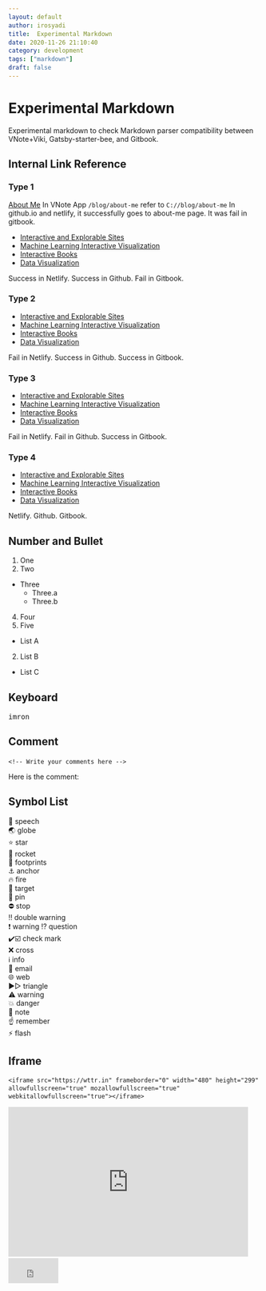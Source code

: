 ```yaml
---
layout: default
author: irosyadi
title:  Experimental Markdown
date: 2020-11-26 21:10:40
category: development
tags: ["markdown"]
draft: false
---
```


#  Experimental Markdown

Experimental markdown to check Markdown parser compatibility between VNote+Viki, Gatsby-starter-bee, and Gitbook.

## Internal Link Reference
### Type 1
[About Me](/blog/about-me)
In VNote App `/blog/about-me` refer to `C://blog/about-me`
In github.io and netlify, it successfully goes to about-me page. It was fail in gitbook.

- [Interactive and Explorable Sites](/app/interactive-explorable-web)
- [Machine Learning Interactive Visualization](/research/ml-visualization)
- [Interactive Books](/book/interactive-book)
- [Data Visualization](/note/data-visualization)

Success in Netlify. Success in Github. Fail in Gitbook.

### Type 2
- [Interactive and Explorable Sites](../app/interactive-explorable-web.md)
- [Machine Learning Interactive Visualization](../research/ml-visualization.md)
- [Interactive Books](../book/interactive-book.md)
- [Data Visualization](../note/data-visualization.md)

Fail in Netlify. Success in Github. Success in Gitbook.

### Type 3
- [Interactive and Explorable Sites](/app/interactive-explorable-web.md)
- [Machine Learning Interactive Visualization](/research/ml-visualization.md)
- [Interactive Books](/book/interactive-book.md)
- [Data Visualization](/note/data-visualization.md)

Fail in Netlify. Fail in Github. Success in Gitbook.

### Type 4
- [Interactive and Explorable Sites](../app/interactive-explorable-web)
- [Machine Learning Interactive Visualization](../research/ml-visualization)
- [Interactive Books](../book/interactive-book)
- [Data Visualization](../note/data-visualization)

Netlify. Github. Gitbook.

## Number and Bullet

1. One
2. Two
- Three
    - Three.a
    - Three.b

4. Four
5. Five


- List A
2. List B
- List C

## Keyboard
<kbd>imron</kbd>

## Comment
`<!-- Write your comments here -->`

Here is the comment:  
<!-- Write your comments here -->

## Symbol List

💬 speech  
🌏️ globe  
⭐️ star  
🚀 rocket  
👣 footprints  
⚓️ anchor  
🔥 fire  
🎯 target  
📌 pin  
⛔ stop  
‼️ double warning  
❗️ warning
⁉️ question  
✔️☑️ check mark  
❌ cross  
ℹ️ info  
📧 email  
🌐 web  
▶▷ triangle  
⚠️ warning  
💥 danger  
📝 note  
☝️ remember  
⚡️ flash

## Iframe
```
<iframe src="https://wttr.in" frameborder="0" width="480" height="299" allowfullscreen="true" mozallowfullscreen="true" webkitallowfullscreen="true"></iframe>
```

<div>
<iframe src="https://wttr.in" frameborder="0" width="480" height="299" allowfullscreen="true" mozallowfullscreen="true" webkitallowfullscreen="true"></iframe>
</div>

<div>
<iframe src="https://eth0.me/" frameborder="0" width="100" height="50"</iframe>
</div>

## Image Hosting in Github

![QR Code Image-small](https://raw.githubusercontent.com/irosyadi/vnote.image/master/1608464780_20201220183102525_18817.png)

## Tittle YAML
- Cannot use `:` in tittle

## Content
- Cannot use `% {` in github.io
- Cannot use `|` in github.io


## SVG
github.io and gitbook.io cannot render svg

![crocodile](https://snapsvg.io/assets/images/crocodile.svg)
